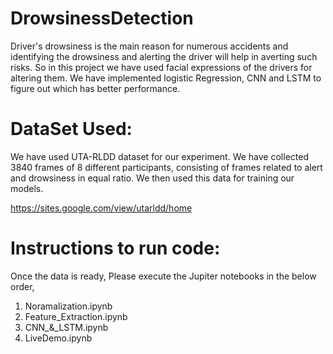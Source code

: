 # DrowsinessDetection
Driver's drowsiness is the main reason for numerous accidents and identifying the drowsiness and alerting the driver will help in averting such risks. So in this project we have used facial expressions of the drivers for altering them. We have implemented logistic Regression, CNN and LSTM to figure out which has better performance.

# DataSet Used:
We have used UTA-RLDD dataset for our experiment. We have collected 3840 frames of 8 different participants, consisting of frames related to alert and drowsiness in equal ratio. We then used this data for training our models.

https://sites.google.com/view/utarldd/home

# Instructions to run code:
Once the data is ready, Please execute the Jupiter notebooks in the below order, 
1. 	Noramalization.ipynb
2.	Feature_Extraction.ipynb
3. 	CNN_&_LSTM.ipynb
4.	LiveDemo.ipynb


